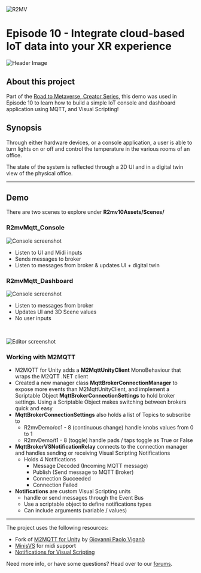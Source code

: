 ![R2MV](https://i.imgur.com/SAdxi7s.png)

Episode 10 - Integrate cloud-based IoT data into your XR experience 
====

![Header Image](https://i.imgur.com/g3n1m3V.png)

## About this project
Part of the [Road to Metaverse, Creator Series](https://create.unity.com/road-to-metaverse), this demo was used in Episode 10 to learn how to build a simple IoT console and dashboard application using MQTT, and Visual Scripting!

## Synopsis
Through either hardware devices, or a console application, a user is able to turn lights on or off and control the temperature in the various rooms of an office.

The state of the system is reflected through a 2D UI and in a digital twin view of the physical office.

---

## Demo
There are two scenes to explore under **R2mv10Assets/Scenes/**

### R2mvMqtt_Console 

![Console screenshot](https://i.imgur.com/cPRXTsl.png)

- Listen to UI and Midi inputs
- Sends messages to broker
- Listen to messages from broker & updates UI + digital twin

### R2mvMqtt_Dashboard

![Console screenshot](https://i.imgur.com/jm45zVH.png)

- Listen to messages from broker
- Updates UI and 3D Scene values
- No user inputs

<br>

![Editor screenshot](https://i.imgur.com/v8uGKCg.png)

### Working with M2MQTT

- M2MQTT for Unity adds a **M2MqttUnityClient** MonoBehaviour that wraps the M2QTT .NET client
- Created a new manager class **MqttBrokerConnectionManager** to expose more events than M2MqttUnityClient, and implement a Scriptable Object **MqttBrokerConnectionSettings** to hold broker settings. Using a Scriptable Object makes switching between brokers quick and easy
- **MqttBrokerConnectionSettings** also holds a list of Topics to subscribe to
    - R2mvDemo/cc1 - 8 (continuous change) handle knobs values from 0 to 1
    - R2mvDemo/t1 - 8 (toggle) handle pads / taps toggle as True or False
- **MqttBrokerVSNotificationRelay** connects to the connection manager and handles sending or receiving Visual Scripting Notifications
    - Holds 4 Notifications
        -  Message Decoded (Incoming MQTT message)
        - Publish (Send message to MQTT Broker)
        - Connection Succeeded
        - Connection Failed
- **Notifications** are custom Visual Scripting units 
    - handle or send messages through the Event Bus
    - Use a scriptable object to define notifications types
    - Can include arguments (variable / values)


---

The project uses the following resources:
- Fork of [M2MQTT for Unity](https://github.com/gpvigano/M2MqttUnity) by [Giovanni Paolo Viganò](https://github.com/gpvigano)
- [MinisVS](https://github.com/keijiro/MinisVS) for midi support
- [Notifications for Visual Scripting](https://github.com/RoadToTheMetaverse/visualscripting-notifications)


Need more info, or have some questions? Head over to our [forums](https://forum.unity.com/threads/workshops-integrate-cloud-based-iot-data-into-your-xr-experience.1293402/).